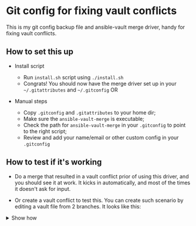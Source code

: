 # Git config for fixing vault conflicts
This is my git config backup file and ansible-vault merge driver, handy for fixing vault conflicts. 

## How to set this up 

* Install script
	- Run `install.sh` script using `./install.sh`
	- Congrats! You should now have the merge driver set up in your `~/.gitattributes` and `~/.gitconfig`
OR

* Manual steps
	- Copy `.gitconfig` and `.gitattributes` to your home dir;
	- Make sure the `ansible-vault-merge` is executable;
	- Check the path for `ansible-vault-merge` in your `.gitconfig` to point to the right script;
	- Review and add your name/email or other custom config in your `.gitconfig`

## How to test if it's working

* Do a merge that resulted in a vault conflict prior of using this driver, and you should see it at work. It kicks in automatically, and most of the times it doesn't ask for input.

* Or create a vault conflict to test this. You can create such scenario by editing a vault file from 2 branches. It looks like this:


<details><summary>Show how</summary>
<p>
	
    - Create a branch from your `develop` or `master` <br>
    `git checkout -b aaa`
    - Create a vault file and write 2 lines in it <br>
    `vim secrets.vault` <br>
    write
        ~~~~
        aaa : aaa
        bbb : bbb

    - Encrypt the file using ansible-vault <br>
     `ansible-vault encrypt secrets.vault`
    - Commit the changes <br>
    `git add . &&  git commit -am "1st commit from aaa"`
    - Move to another branch now, branched off of master or develop
    `git checkout -b bbb develop`
    - Repeat the steps from branch aaa, but using a new line ccc<br>
    `vim secrets.vault` <br>
        ~~~~
        bbb : bbb
        ccc : ccc

    - Encrypt the file from bbb <br>
    `ansible-vault encrypt secrets.vault`
    - Commit<br>
    `git add . &&  git commit -am "1st commit on bbb"`<br>
    `git status`
    - Merge aaa into bbb<br>
     `git merge --no-edit aaa`
    - Double check your changes using
        ~~~~
        $ cat secrets.vault 
        $ANSIBLE_VAULT;1.1;AES256
        64313536383536353364626664323935613363663461653461323737616665333263326233656335
        6161636566316139373461653662626135663865303936620a323438633839636432343066333338
        38336439646261643866383039646562656165646462356261383661303539306539306135323933
        3434393265323738380a306633353638643435343665333836633634613139633963643465303338
        65653966323636303838663738393664626134323137646635343839663161303736
    
        $ ansible-vault view secrets.vault 
        bbb : bbb
        ccc : ccc
        aaa : aaa
    - Congrats! 


</p>
</details>
